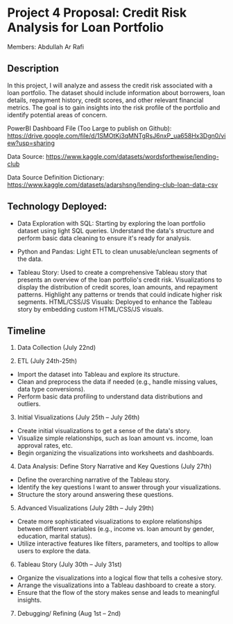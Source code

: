 # Project 4 Proposal: Credit Risk Analysis for Loan Portfolio 

Members: Abdullah Ar Rafi
## Description
In this project, I will analyze and assess the credit risk associated with a loan portfolio. The dataset should include information about borrowers, loan details, repayment history, credit scores, and other relevant financial metrics. The goal is to gain insights into the risk profile of the portfolio and identify potential areas of concern.

PowerBI Dashboard File (Too Large to publish on Github): https://drive.google.com/file/d/1SMOtKj3qMNTgRsJ6nxP_ua658Hx3Dgn0/view?usp=sharing

Data Source: https://www.kaggle.com/datasets/wordsforthewise/lending-club 

Data Source Definition Dictionary: https://www.kaggle.com/datasets/adarshsng/lending-club-loan-data-csv
## Technology Deployed:

- Data Exploration with SQL: Starting by exploring the loan portfolio dataset using light SQL queries. Understand the data's structure and perform basic data cleaning to ensure it's ready for analysis.

- Python and Pandas: Light ETL to clean unusable/unclean segments of the data.  

- Tableau Story: Used to create a comprehensive Tableau story that presents an overview of the loan portfolio's credit risk. Visualizations to display the distribution of credit scores, loan amounts, and repayment patterns. Highlight any patterns or trends that could indicate higher risk segments.
HTML/CSS/JS Visuals: Deployed to enhance the Tableau story by embedding custom HTML/CSS/JS visuals. 

## Timeline
1.	Data Collection (July 22nd)

2.	ETL (July 24th-25th) 
- Import the dataset into Tableau and explore its structure.
- Clean and preprocess the data if needed (e.g., handle missing values, data type conversions).
- Perform basic data profiling to understand data distributions and outliers.

3.	Initial Visualizations (July 25th – July 26th)
- Create initial visualizations to get a sense of the data's story.
- Visualize simple relationships, such as loan amount vs. income, loan approval rates, etc.
- Begin organizing the visualizations into worksheets and dashboards.

4.	Data Analysis: Define Story Narrative and Key Questions (July 27th)
- Define the overarching narrative of the Tableau story.
- Identify the key questions I want to answer through your visualizations.
- Structure the story around answering these questions.

5.	Advanced Visualizations (July 28th – July 29th)
- Create more sophisticated visualizations to explore relationships between different variables (e.g., income vs. loan amount by gender, education, marital status).
- Utilize interactive features like filters, parameters, and tooltips to allow users to explore the data.

6.	Tableau Story (July 30th – July 31st) 
- Organize the visualizations into a logical flow that tells a cohesive story.
- Arrange the visualizations into a Tableau dashboard to create a story.
- Ensure that the flow of the story makes sense and leads to meaningful insights.

7.	Debugging/ Refining (Aug 1st – 2nd)
